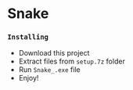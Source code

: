 # Snake

### `Installing`
* Download this project
* Extract files from `setup.7z` folder
* Run `Snake_.exe` file
* Enjoy!
